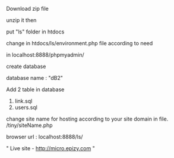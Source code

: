 Download zip file 

unzip it then 

put "ls" folder in htdocs 

change in htdocs/ls/environment.php file according to need

in localhost:8888/phpmyadmin/

create database 

database name : "dB2"

Add 2 table in database
1) link.sql
2) users.sql

change site name for hosting according to your site domain in file.     /tiny/siteName.php

browser url : localhost:8888/ls/

" Live site - http://micro.epizy.com "
